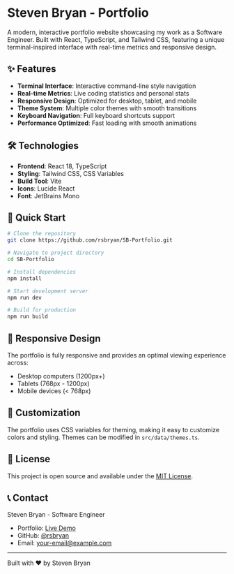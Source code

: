 # Steven Bryan - Portfolio

A modern, interactive portfolio website showcasing my work as a Software Engineer. Built with React, TypeScript, and Tailwind CSS, featuring a unique terminal-inspired interface with real-time metrics and responsive design.

## ✨ Features

- **Terminal Interface**: Interactive command-line style navigation
- **Real-time Metrics**: Live coding statistics and personal stats
- **Responsive Design**: Optimized for desktop, tablet, and mobile
- **Theme System**: Multiple color themes with smooth transitions
- **Keyboard Navigation**: Full keyboard shortcuts support
- **Performance Optimized**: Fast loading with smooth animations

## 🛠️ Technologies

- **Frontend**: React 18, TypeScript
- **Styling**: Tailwind CSS, CSS Variables
- **Build Tool**: Vite
- **Icons**: Lucide React
- **Font**: JetBrains Mono

## 🚀 Quick Start

```bash
# Clone the repository
git clone https://github.com/rsbryan/SB-Portfolio.git

# Navigate to project directory
cd SB-Portfolio

# Install dependencies
npm install

# Start development server
npm run dev

# Build for production
npm run build
```

## 📱 Responsive Design

The portfolio is fully responsive and provides an optimal viewing experience across:
- Desktop computers (1200px+)
- Tablets (768px - 1200px)
- Mobile devices (< 768px)

## 🎨 Customization

The portfolio uses CSS variables for theming, making it easy to customize colors and styling. Themes can be modified in `src/data/themes.ts`.

## 📄 License

This project is open source and available under the [MIT License](LICENSE).

## 📞 Contact

Steven Bryan - Software Engineer
- Portfolio: [Live Demo](https://your-portfolio-url.com)
- GitHub: [@rsbryan](https://github.com/rsbryan)
- Email: [your-email@example.com](mailto:your-email@example.com)

---

Built with ❤️ by Steven Bryan